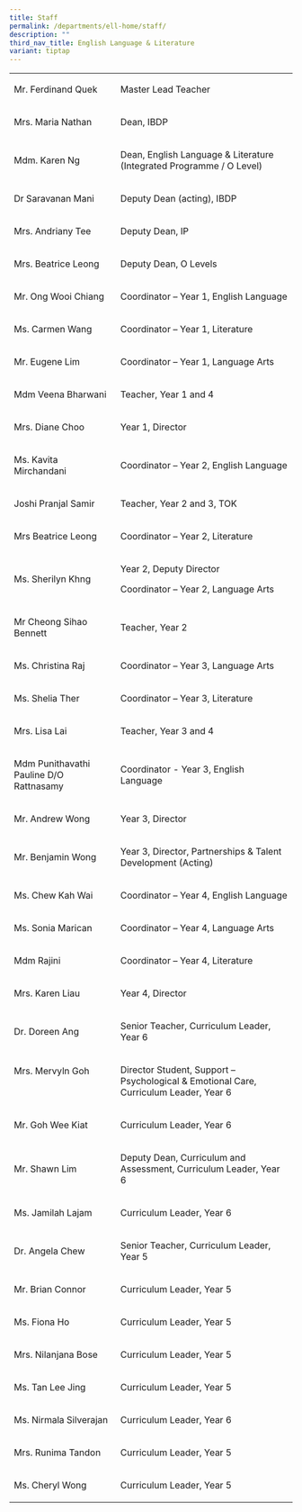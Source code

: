 ```yaml
---
title: Staff
permalink: /departments/ell-home/staff/
description: ""
third_nav_title: English Language & Literature
variant: tiptap
---
```

<table style="minWidth: 50px">
<colgroup>
<col>
<col>
</colgroup>
<tbody>
<tr>
<td rowspan="1" colspan="1">
<p>Mr. Ferdinand Quek</p>
</td>
<td rowspan="1" colspan="1">
<p>Master Lead Teacher</p>
</td>
</tr>
<tr>
<td rowspan="1" colspan="1">
<p>Mrs. Maria Nathan</p>
</td>
<td rowspan="1" colspan="1">
<p>Dean, IBDP</p>
</td>
</tr>
<tr>
<td rowspan="1" colspan="1">
<p>Mdm. Karen Ng</p>
</td>
<td rowspan="1" colspan="1">
<p>Dean, English Language &amp; Literature (Integrated Programme / O Level)</p>
</td>
</tr>
<tr>
<td rowspan="1" colspan="1">
<p>Dr Saravanan Mani</p>
</td>
<td rowspan="1" colspan="1">
<p>Deputy Dean (acting), IBDP</p>
</td>
</tr>
<tr>
<td rowspan="1" colspan="1">
<p>Mrs. Andriany Tee</p>
</td>
<td rowspan="1" colspan="1">
<p>Deputy Dean, IP</p>
</td>
</tr>
<tr>
<td rowspan="1" colspan="1">
<p>Mrs. Beatrice Leong</p>
</td>
<td rowspan="1" colspan="1">
<p>Deputy Dean, O Levels</p>
</td>
</tr>
<tr>
<td rowspan="1" colspan="1">
<p>Mr. Ong Wooi Chiang</p>
</td>
<td rowspan="1" colspan="1">
<p>Coordinator – Year 1, English Language</p>
</td>
</tr>
<tr>
<td rowspan="1" colspan="1">
<p>Ms. Carmen Wang</p>
</td>
<td rowspan="1" colspan="1">
<p>Coordinator – Year 1, Literature</p>
</td>
</tr>
<tr>
<td rowspan="1" colspan="1">
<p>Mr. Eugene Lim</p>
</td>
<td rowspan="1" colspan="1">
<p>Coordinator – Year 1, Language Arts</p>
</td>
</tr>
<tr>
<td rowspan="1" colspan="1">
<p>Mdm Veena Bharwani</p>
</td>
<td rowspan="1" colspan="1">
<p>Teacher, Year 1 and 4</p>
</td>
</tr>
<tr>
<td rowspan="1" colspan="1">
<p>Mrs. Diane Choo</p>
</td>
<td rowspan="1" colspan="1">
<p>Year 1, Director</p>
</td>
</tr>
<tr>
<td rowspan="1" colspan="1">
<p>Ms. Kavita Mirchandani</p>
</td>
<td rowspan="1" colspan="1">
<p>Coordinator – Year 2, English Language</p>
</td>
</tr>
<tr>
<td rowspan="1" colspan="1">
<p>Joshi Pranjal Samir</p>
</td>
<td rowspan="1" colspan="1">
<p>Teacher, Year 2 and 3, TOK</p>
</td>
</tr>
<tr>
<td rowspan="1" colspan="1">
<p>Mrs Beatrice Leong</p>
</td>
<td rowspan="1" colspan="1">
<p>Coordinator – Year 2, Literature</p>
</td>
</tr>
<tr>
<td rowspan="1" colspan="1">
<p>Ms. Sherilyn Khng</p>
</td>
<td rowspan="1" colspan="1">
<p>Year 2, Deputy Director</p>
<p>Coordinator – Year 2, Language Arts</p>
</td>
</tr>
<tr>
<td rowspan="1" colspan="1">
<p>Mr Cheong Sihao Bennett</p>
</td>
<td rowspan="1" colspan="1">
<p>Teacher, Year 2</p>
</td>
</tr>
<tr>
<td rowspan="1" colspan="1">
<p>Ms. Christina Raj</p>
</td>
<td rowspan="1" colspan="1">
<p>Coordinator – Year 3, Language Arts</p>
</td>
</tr>
<tr>
<td rowspan="1" colspan="1">
<p>Ms. Shelia Ther</p>
</td>
<td rowspan="1" colspan="1">
<p>Coordinator – Year 3, Literature</p>
</td>
</tr>
<tr>
<td rowspan="1" colspan="1">
<p>Mrs. Lisa Lai</p>
</td>
<td rowspan="1" colspan="1">
<p>Teacher, Year 3 and 4</p>
</td>
</tr>
<tr>
<td rowspan="1" colspan="1">
<p>Mdm Punithavathi Pauline D/O Rattnasamy</p>
</td>
<td rowspan="1" colspan="1">
<p>Coordinator - Year 3, English Language</p>
</td>
</tr>
<tr>
<td rowspan="1" colspan="1">
<p>Mr. Andrew Wong</p>
</td>
<td rowspan="1" colspan="1">
<p>Year 3, Director</p>
</td>
</tr>
<tr>
<td rowspan="1" colspan="1">
<p>Mr. Benjamin Wong</p>
</td>
<td rowspan="1" colspan="1">
<p>Year 3, Director, Partnerships &amp; Talent Development (Acting)</p>
</td>
</tr>
<tr>
<td rowspan="1" colspan="1">
<p>Ms. Chew Kah Wai</p>
</td>
<td rowspan="1" colspan="1">
<p>Coordinator – Year 4, English Language</p>
</td>
</tr>
<tr>
<td rowspan="1" colspan="1">
<p>Ms. Sonia Marican</p>
</td>
<td rowspan="1" colspan="1">
<p>Coordinator – Year 4, Language Arts</p>
</td>
</tr>
<tr>
<td rowspan="1" colspan="1">
<p>Mdm Rajini</p>
</td>
<td rowspan="1" colspan="1">
<p>Coordinator – Year 4, Literature</p>
</td>
</tr>
<tr>
<td rowspan="1" colspan="1">
<p>Mrs. Karen Liau</p>
</td>
<td rowspan="1" colspan="1">
<p>Year 4, Director</p>
</td>
</tr>
<tr>
<td rowspan="1" colspan="1">
<p>Dr. Doreen Ang&nbsp;</p>
</td>
<td rowspan="1" colspan="1">
<p>Senior Teacher, Curriculum Leader, Year 6</p>
</td>
</tr>
<tr>
<td rowspan="1" colspan="1">
<p>Mrs. Mervyln Goh</p>
<p>&nbsp;</p>
</td>
<td rowspan="1" colspan="1">
<p>Director Student, Support – Psychological &amp; Emotional Care, Curriculum
Leader, Year 6</p>
</td>
</tr>
<tr>
<td rowspan="1" colspan="1">
<p>Mr. Goh Wee Kiat&nbsp;</p>
</td>
<td rowspan="1" colspan="1">
<p>Curriculum Leader, Year 6</p>
</td>
</tr>
<tr>
<td rowspan="1" colspan="1">
<p>Mr. Shawn Lim&nbsp;</p>
</td>
<td rowspan="1" colspan="1">
<p>Deputy Dean, Curriculum and Assessment, Curriculum Leader, Year 6</p>
</td>
</tr>
<tr>
<td rowspan="1" colspan="1">
<p>Ms. Jamilah Lajam&nbsp;</p>
</td>
<td rowspan="1" colspan="1">
<p>Curriculum Leader, Year 6</p>
</td>
</tr>
<tr>
<td rowspan="1" colspan="1">
<p>Dr. Angela Chew&nbsp;</p>
</td>
<td rowspan="1" colspan="1">
<p>Senior Teacher, Curriculum Leader, Year 5</p>
</td>
</tr>
<tr>
<td rowspan="1" colspan="1">
<p>Mr. Brian Connor&nbsp;</p>
</td>
<td rowspan="1" colspan="1">
<p>Curriculum Leader, Year 5</p>
</td>
</tr>
<tr>
<td rowspan="1" colspan="1">
<p>Ms. Fiona Ho&nbsp;</p>
</td>
<td rowspan="1" colspan="1">
<p>Curriculum Leader, Year 5</p>
</td>
</tr>
<tr>
<td rowspan="1" colspan="1">
<p>Mrs. Nilanjana Bose&nbsp;</p>
</td>
<td rowspan="1" colspan="1">
<p>Curriculum Leader, Year 5</p>
</td>
</tr>
<tr>
<td rowspan="1" colspan="1">
<p>Ms. Tan Lee Jing&nbsp;</p>
</td>
<td rowspan="1" colspan="1">
<p>Curriculum Leader, Year 5</p>
</td>
</tr>
<tr>
<td rowspan="1" colspan="1">
<p>Ms. Nirmala Silverajan&nbsp;</p>
</td>
<td rowspan="1" colspan="1">
<p>Curriculum Leader, Year 6</p>
</td>
</tr>
<tr>
<td rowspan="1" colspan="1">
<p>Mrs. Runima Tandon&nbsp;</p>
</td>
<td rowspan="1" colspan="1">
<p>Curriculum Leader, Year 5</p>
</td>
</tr>
<tr>
<td rowspan="1" colspan="1">
<p>Ms. Cheryl Wong&nbsp;</p>
</td>
<td rowspan="1" colspan="1">
<p>Curriculum Leader, Year 5</p>
</td>
</tr>
</tbody>
</table>
<p>&nbsp;</p>